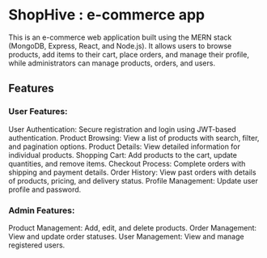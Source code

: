 # ShopHive : e-commerce app
This is an e-commerce web application built using the MERN stack (MongoDB, Express, React, and Node.js). It allows users to browse products, add items to their cart, place orders, and manage their profile, while administrators can manage products, orders, and users.
## Features
### User Features:
User Authentication: Secure registration and login using JWT-based authentication.
Product Browsing: View a list of products with search, filter, and pagination options.
Product Details: View detailed information for individual products.
Shopping Cart: Add products to the cart, update quantities, and remove items.
Checkout Process: Complete orders with shipping and payment details.
Order History: View past orders with details of products, pricing, and delivery status.
Profile Management: Update user profile and password.
### Admin Features:
Product Management: Add, edit, and delete products.
Order Management: View and update order statuses.
User Management: View and manage registered users.

